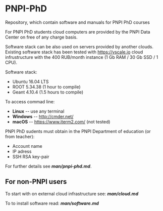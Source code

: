 # PNPI-PhD
Repository, which contain software and manuals for PNPI PhD courses

For PNPI PhD students cloud computers are provided by the PNPI Data Center
on free of any charge basis.

Software stack can be also used on servers provided by another clouds.
Existing software stack has been tested with https://vscale.io cloud 
infrustructure with the 400 RUB/month instance (1 Gb RAM / 30 Gb SSD / 1 CPU).

Software stack:
 * Ubuntu 16.04 LTS
 * ROOT 5.34.38 (1 hour to compile)
 * Geant 4.10.4 (1.5 hours to compile)

To access commad line:
 * **Linux** -- use any terminal
 * **Windows** -- http://cmder.net/
 * **macOS** -- https://www.iterm2.com/ (not tested)
 
 PNPI PhD sudents must obtain in the PNPI Department of education (or from teacher):
  * Account name
  * IP adress
  * SSH RSA key-pair
  
For further details see **_man/pnpi-phd.md_**.
 
For non-PNPI users
------------------

To start with on external cloud infrastructure see: **_man/cloud.md_**

To to install software read: **_man/software.md_**
